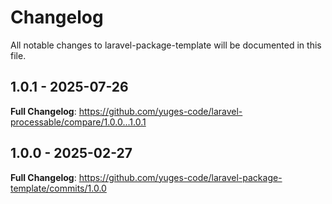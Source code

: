 # Changelog

All notable changes to laravel-package-template will be documented in this file.

## 1.0.1 - 2025-07-26

**Full Changelog**: https://github.com/yuges-code/laravel-processable/compare/1.0.0...1.0.1

## 1.0.0 - 2025-02-27

**Full Changelog**: https://github.com/yuges-code/laravel-package-template/commits/1.0.0
